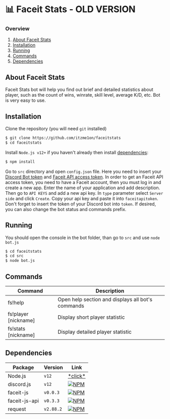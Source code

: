 # 📊 Faceit Stats - OLD VERSION

### Overview
1. [About Faceit Stats](https://github.com/itzme1on/faceitstats#about-faceit-stats)
2. [Installation](https://github.com/itzme1on/faceitstats#installation)
3. [Running](https://github.com/itzme1on/faceitstats#running)
4. [Commands](https://github.com/itzme1on/faceitstats#commands)
5. [Dependencies](https://github.com/itzme1on/faceitstats#dependencies)

## About Faceit Stats 
Faceit Stats bot will help you find out brief and detailed statistics about player, such as the count of wins, winrate, skill level, average K/D, etc. Bot is very easy to use.

## Installation
Clone the repository (you will need `git` installed)
```sh
$ git clone https://github.com/itzme1on/faceitstats
$ cd faceitstats
```
Install `Node.js v12+` if you haven't already then install [dependencies](https://github.com/itzme1on/faceitstats#dependencies):
```sh
$ npm install
```
Go to `src` directory and open `config.json` file. Here you need to insert your [Discord Bot token](https://discord.com/developers/applications) and [Faceit API access token](https://developers.faceit.com/dashboard). In order to get an Faceit API access token, you need to have a Faceit account, then you must log in and create a new app. Enter the name of your application and add description. Then go to `API KEYS` and add a new api key. In `type` parameter select `Server side` and click `Create`. Copy your api key and paste it into `faceitapitoken`. Don't forget to insert the token of your Discord bot into `token`. If desired, you can also change the bot status and commands prefix.

## Running
You should open the console in the bot folder, than go to `src` and use `node bot.js`
```sh
$ cd faceitstats
$ cd src
$ node bot.js
```

## Commands
Command | Description
------------ | -------------
fs!help | Open help section and displays all bot's commands
fs!player \[nickname\] | Display short player statistic
fs!stats \[nickname\] | Display detailed player statistic

## Dependencies
Package | Version | Link
------------ | ------------- | -------------
Node.js | `v12` | [\*click*](https://nodejs.org/en/)
discord.js | `v12` | [![NPM](https://nodei.co/npm/discord.js.png)](https://nodei.co/npm/discord.js/)
faceit-js | `v0.0.3` | [![NPM](https://nodei.co/npm/faceit-js.png)](https://nodei.co/npm/faceit-js/)
faceit-js-api | `v0.3.3` | [![NPM](https://nodei.co/npm/faceit-js-api.png)](https://nodei.co/npm/faceit-js-api/)
request | `v2.88.2` | [![NPM](https://nodei.co/npm/request.png)](https://nodei.co/npm/request/)
